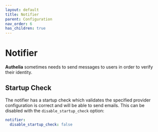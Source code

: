 ```yaml
---
layout: default
title: Notifier
parent: Configuration
nav_order: 6
has_children: true
---
```


# Notifier

**Authelia** sometimes needs to send messages to users in order to
verify their identity.

## Startup Check

The notifier has a startup check which validates the specified provider
configuration is correct and will be able to send emails. This can be
disabled with the `disable_startup_check` option:

```yaml
notifier:
  disable_startup_check: false
```
